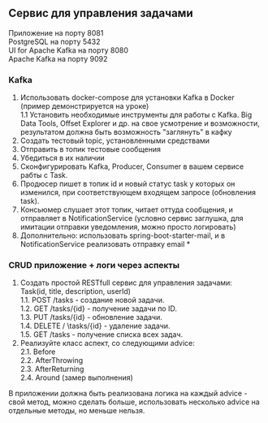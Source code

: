 ## Сервис для управления задачами  

Приложение на порту 8081  
PostgreSQL на порту 5432  
UI for Apache Kafka на порту 8080  
Apache Kafka на порту 9092  


### Kafka

1. Использовать docker-compose для установки Kafka в Docker (пример демонстрируется на уроке)  
   1.1 Установить необходимые инструменты для работы с Kafka. Big Data Tools, Offset Explorer и др.
   на свое усмотрение и возможности, результатом должна быть возможность "заглянуть" в кафку
2. Создать тестовый topic, установленными средствами
3. Отправить в топик тестовые сообщения
4. Убедиться в их наличии
5. Сконфигурировать Kafka, Producer, Consumer в вашем сервисе рабты с Task.
6. Продюсер пишет в топик id и новый статус task у которых он изменился,
   при соответствующем входящем запросе (обновления task).
7. Консьюмер слушает этот топик, читает оттуда сообщения, и отправляет в NotificationService
   (условно сервис заглушка, для имитации отправки уведомления, можно просто логировать)
8. Дополнительно: использовать spring-boot-starter-mail, и в NotificationService реализовать отправку email *
 
### CRUD приложение + логи через аспекты  
1. Создать простой RESTfull сервис для управления задачами:  
Task(id, title, description, userId)  
1.1. POST /tasks - создание новой задачи.  
1.2. GET /tasks/{id} - получение задачи по ID.  
1.3. PUT /tasks/{id} - обновление задачи.  
1.4. DELETE / \tasks/{id} - удаление задачи.  
1.5. GET /tasks - получение списка всех задач.  
2. Реализуйте класс аспект, со следующими advice:  
2.1. Before  
2.2. AfterThrowing  
2.3. AfterReturning  
2.4. Around (замер выполнения)  
  
В приложении должна быть реализована логика на каждый advice - свой метод, можно сделать больше,
использовать несколько advice на отдельные методы, но меньше нельзя.



